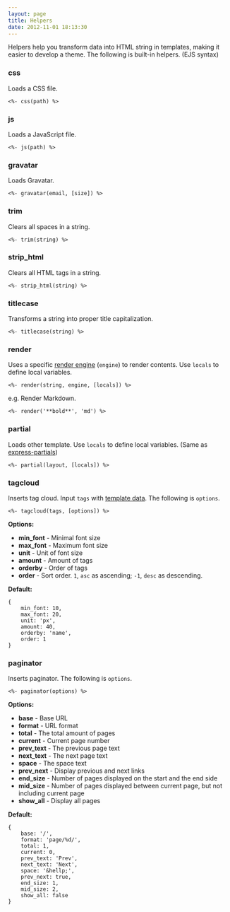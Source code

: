 ```yaml
---
layout: page
title: Helpers
date: 2012-11-01 18:13:30
---
```


Helpers help you transform data into HTML string in templates, making it easier to develop a theme. The following is built-in helpers. (EJS syntax)

### css

Loads a CSS file.

```
<%- css(path) %>
```

### js

Loads a JavaScript file.

```
<%- js(path) %>
```

### gravatar

Loads Gravatar.

```
<%- gravatar(email, [size]) %>
```

### trim

Clears all spaces in a string.

```
<%- trim(string) %>
```

### strip_html

Clears all HTML tags in a string.

```
<%- strip_html(string) %>
```

### titlecase

Transforms a string into proper title capitalization.

```
<%- titlecase(string) %>
```

### render

Uses a specific [render engine][2] (`engine`) to render contents. Use `locals` to define local variables.

```
<%- render(string, engine, [locals]) %>
```

e.g. Render Markdown.

```
<%- render('**bold**', 'md') %>
```

### partial

Loads other template. Use `locals` to define local variables. (Same as [express-partials][1])

```
<%- partial(layout, [locals]) %>
```

### tagcloud

Inserts tag cloud. Input `tags` with [template data][3]. The following is `options`.

```
<%- tagcloud(tags, [options]) %>
```

**Options:**

- **min_font** - Minimal font size
- **max_font** - Maximum font size
- **unit** - Unit of font size
- **amount** - Amount of tags
- **orderby** - Order of tags
- **order** - Sort order. `1`, `asc` as ascending; `-1`, `desc` as descending.

**Default:**

```
{
	min_font: 10,
	max_font: 20,
	unit: 'px',
	amount: 40,
	orderby: 'name',
	order: 1
}
```

### paginator

Inserts paginator. The following is `options`.

```
<%- paginator(options) %>
```

**Options:**

- **base** - Base URL
- **format** - URL format
- **total** - The total amount of pages
- **current** - Current page number
- **prev_text** - The previous page text
- **next_text** - The next page text
- **space** - The space text
- **prev_next** - Display previous and next links
- **end_size** - Number of pages displayed on the start and the end side
- **mid_size** - Number of pages displayed between current page, but not including current page
- **show_all** - Display all pages

**Default:**

```
{
	base: '/',
	format: 'page/%d/',
	total: 1,
	current: 0,
	prev_text: 'Prev',
	next_text: 'Next',
	space: '&hellp;',
	prev_next: true,
	end_size: 1,
	mid_size: 2,
	show_all: false
}
```

[1]: https://github.com/publicclass/express-partials
[2]: render.html
[3]: template-data.html